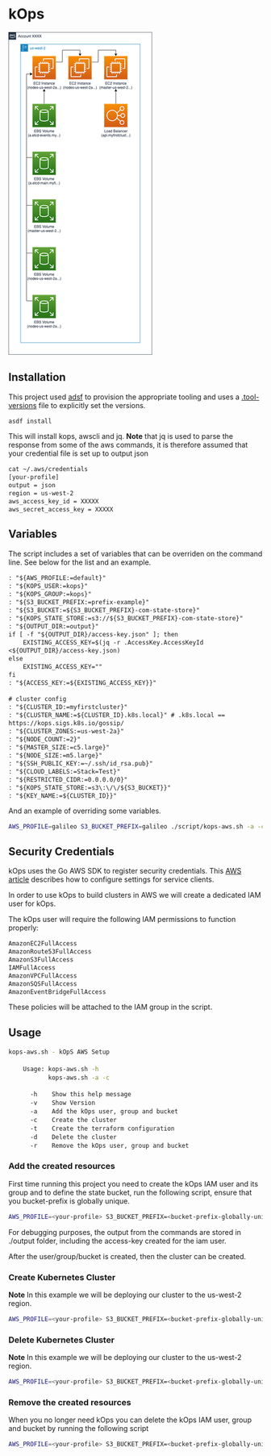 # kOps

![kOps Deployment](images/kops-deployment.png)

## Installation

This project used [adsf](http://asdf-vm.com/manage/configuration.html#tool-versions) to provision the appropriate tooling and uses a [.tool-versions](.tool-versions) file to explicitly set the versions.

```shell
asdf install
```

This will install kops, awscli and jq. **Note** that jq is used to parse the response from some of the aws commands, it is therefore assumed that your credential file is set up to output json

```shell
cat ~/.aws/credentials
[your-profile]
output = json
region = us-west-2
aws_access_key_id = XXXXX
aws_secret_access_key = XXXXX
```

## Variables

The script includes a set of variables that can be overriden on the command line. See below for the list and an example.

```shell
: "${AWS_PROFILE:=default}"
: "${KOPS_USER:=kops}"
: "${KOPS_GROUP:=kops}"
: "${S3_BUCKET_PREFIX:=prefix-example}"
: "${S3_BUCKET:=${S3_BUCKET_PREFIX}-com-state-store}"
: "${KOPS_STATE_STORE:=s3://${S3_BUCKET_PREFIX}-com-state-store}"
: "${OUTPUT_DIR:=output}"
if [ -f "${OUTPUT_DIR}/access-key.json" ]; then
    EXISTING_ACCESS_KEY=$(jq -r .AccessKey.AccessKeyId <${OUTPUT_DIR}/access-key.json)
else
    EXISTING_ACCESS_KEY=""
fi
: "${ACCESS_KEY:=${EXISTING_ACCESS_KEY}}"

# cluster config
: "${CLUSTER_ID:=myfirstcluster}"
: "${CLUSTER_NAME:=${CLUSTER_ID}.k8s.local}" # .k8s.local == https://kops.sigs.k8s.io/gossip/
: "${CLUSTER_ZONES:=us-west-2a}"
: "${NODE_COUNT:=2}"
: "${MASTER_SIZE:=c5.large}"
: "${NODE_SIZE:=m5.large}"
: "${SSH_PUBLIC_KEY:=~/.ssh/id_rsa.pub}"
: "${CLOUD_LABELS:=Stack=Test}"
: "${RESTRICTED_CIDR:=0.0.0.0/0}"
: "${KOPS_STATE_STORE:=s3\:\/\/${S3_BUCKET}}"
: "${KEY_NAME:=${CLUSTER_ID}}"
```

And an example of overriding some variables.

```sh
AWS_PROFILE=galileo S3_BUCKET_PREFIX=galileo ./script/kops-aws.sh -a -c
```

## Security Credentials

kOps uses the Go AWS SDK to register security credentials. This [AWS article](https://docs.aws.amazon.com/sdk-for-go/v1/developer-guide/configuring-sdk.html#specifying-credentials) describes how to configure settings for service clients.

In order to use kOps to build clusters in AWS we will create a dedicated IAM user for kOps.

The kOps user will require the following IAM permissions to function properly:

```
AmazonEC2FullAccess
AmazonRoute53FullAccess
AmazonS3FullAccess
IAMFullAccess
AmazonVPCFullAccess
AmazonSQSFullAccess
AmazonEventBridgeFullAccess
```

These policies will be attached to the IAM group in the script.

## Usage

```sh
kops-aws.sh - kOpS AWS Setup

    Usage: kops-aws.sh -h
           kops-aws.sh -a -c

      -h    Show this help message
      -v    Show Version
      -a    Add the kOps user, group and bucket
      -c    Create the cluster
      -t    Create the terraform configuration
      -d    Delete the cluster
      -r    Remove the kOps user, group and bucket

```

### Add the created resources

First time running this project you need to create the kOps IAM user and its group and to define the state bucket, run the following script, ensure that you bucket-prefix is globally unique.

```sh
AWS_PROFILE=<your-profile> S3_BUCKET_PREFIX=<bucket-prefix-globally-unique> ./script/kops-aws.sh -a
```

For debugging purposes, the output from the commands are stored in ./output folder, including the access-key created for the iam user.

After the user/group/bucket is created, then the cluster can be created.

### Create Kubernetes Cluster

**Note** In this example we will be deploying our cluster to the us-west-2 region.

```sh
AWS_PROFILE=<your-profile> S3_BUCKET_PREFIX=<bucket-prefix-globally-unique> ./scripts/kops-aws.sh -c
```

### Delete Kubernetes Cluster

**Note** In this example we will be deploying our cluster to the us-west-2 region.

```sh
AWS_PROFILE=<your-profile> S3_BUCKET_PREFIX=<bucket-prefix-globally-unique> ./scripts/kops-aws.sh -d
```

### Remove the created resources

When you no longer need kOps you can delete the kOps IAM user, group and bucket by running the following script

```sh
AWS_PROFILE=<your-profile> S3_BUCKET_PREFIX=<bucket-prefix-globally-unique> ./scripts/kops-aws.sh -r
```
